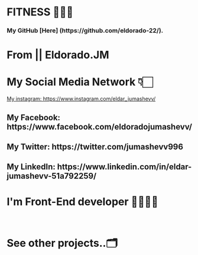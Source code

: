 # FITNESS 🏋🏻‍♀️

<h3> My GitHub [Here] (https://github.com/eldorado-22/). </h3>


# From || Eldorado.JM
#
# My Social Media Network 👇🏻 <br/>
<a href="#" target="_blank"> My instagram:  https://www.instagram.com/eldar_jumashevv/ </a>
<h2> My Facebook: https://www.facebook.com/eldoradojumashevv/ </h2>
<h2> My Twitter: https://twitter.com/jumashevv996 </h2>
<h2> My LinkedIn: https://www.linkedin.com/in/eldar-jumashevv-51a792259/ </h2>

<h1> I'm Front-End developer 👨🏻‍💻✨</h1>
<br/>
<h1> See other projects..🗂️ </br>
